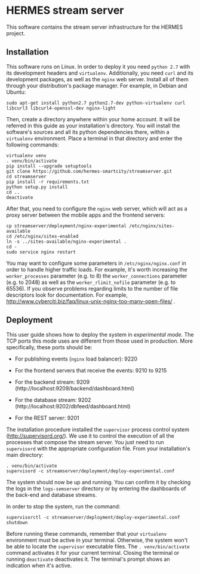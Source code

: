 HERMES stream server
=====================

This software contains the stream server infrastructure
for the HERMES project.


Installation
--------------

This software runs on Linux.
In order to deploy it you need `python 2.7` with its development headers
and `virtualenv`.
Additionally, you need `curl` and its development packages,
as well as the `nginx` web server.
Install all of them through your distribution's package manager.
For example, in Debian and Ubuntu:

```shell
sudo apt-get install python2.7 python2.7-dev python-virtualenv curl libcurl3 libcurl4-openssl-dev nginx-light
```

Then, create a directory anywhere within your home account.
It will be referred in this guide as your installation's directory.
You will install the software's sources and all its python dependencies there,
within a `virtualenv` environment.
Place a terminal in that directory and enter the following commands:

```shell
virtualenv venv
. venv/bin/activate
pip install --upgrade setuptools
git clone https://github.com/hermes-smartcity/streamserver.git
cd streamserver
pip install -r requirements.txt
python setup.py install
cd ..
deactivate
```

After that, you need to configure the `nginx` web server,
which will act as a proxy server between the mobile apps
and the frontend servers:

```shell
cp streamserver/deployment/nginx-experimental /etc/nginx/sites-available
cd /etc/nginx/sites-enabled
ln -s ../sites-available/nginx-experimental .
cd -
sudo service nginx restart
```

You may want to configure some parameters in `/etc/nginx/nginx.conf` in order
to handle higher traffic loads.
For example, it's worth increasing
the `worker_processes` parameter (e.g. to 8)
the `worker_connections` parameter (e.g. to 2048)
as well as the `worker_rlimit_nofile` parameter (e.g. to 65536).
If you observe problems regarding limits to the number of file descriptors
look for documentation.
For example,
http://www.cyberciti.biz/faq/linux-unix-nginx-too-many-open-files/ .


Deployment
------------

This user guide shows how to deploy the system in *experimental mode*.
The TCP ports this mode uses are different from those used in production.
More specifically, these ports should be:

- For publishing events (`nginx` load balancer): 9220

- For the frontend servers that receive the events: 9210 to 9215

- For the backend stream: 9209 (http://localhost:9209/backend/dashboard.html)

- For the database stream: 9202 (http://localhost:9202/dbfeed/dashboard.html)

- For the REST server: 9201


The installation procedure installed the `supervisor` process control system
(http://supervisord.org/).
We use it to control the execution of all the processes
that compose the stream server.
You just need to run `supervisord` with the appropriate configuration file.
From your installation's main directory:

```shell
. venv/bin/activate
supervisord -c streamserver/deployment/deploy-experimental.conf
```
The system should now be up and running.
You can confirm it by checking the logs in the `logs-semserver` directory
or by entering the dashboards of the back-end and database streams.

In order to stop the system, run the command:

```shell
supervisorctl -c streamserver/deployment/deploy-experimental.conf shutdown
```

Before running these commands, remember that your `virtualenv` environment
must be active in your terminal.
Otherwise, the system won't be able to locate the `supervisor` executable files.
The `. venv/bin/activate` command activates it for your current terminal.
Closing the terminal or running `deactivate` deactivates it.
The terminal's prompt shows an indication when it's active.
